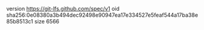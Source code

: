version https://git-lfs.github.com/spec/v1
oid sha256:0e08380a3b494dec92498e90947ea17e334527e5feaf544a17ba38e85b8513c1
size 6566
